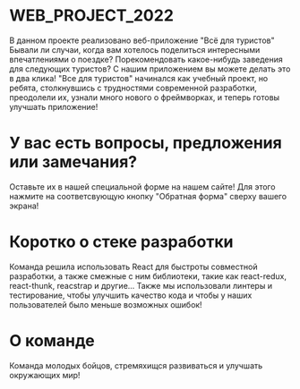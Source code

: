 # WEB_PROJECT_2022
В данном проекте реализовано веб-приложение "Всё для туристов"
Бывали ли случаи, когда вам хотелось поделиться интересными впечатлениями о поездке? Порекомендовать какое-нибудь заведения для следующих туристов? С нашим приложением вы можете делать это в два клика! 
"Все для туристов" начинался как учебный проект, но ребята, столкнувшись с трудностями современной разработки, преодолели их, узнали много нового о фреймворках, и теперь готовы улучшать приложение!
# У вас есть вопросы, предложения или замечания?
Оставьте их в нашей специальной форме на нашем сайте! Для этого нажмите на соответсвующую кнопку "Обратная форма" сверху вашего экрана!
# Коротко о стеке разработки
Команда решила использовать React для быстроты совместной разработки, а также смежные с ним библиотеки, такие как react-redux, react-thunk, reacstrap и другие... Также мы использовали линтеры и тестирование, чтобы улучшить качество кода и чтобы у наших пользователей было меньше возможных ошибок!
# О команде
Команда молодых бойцов, стремяхищся развиваться и улучшать окружающих мир!
